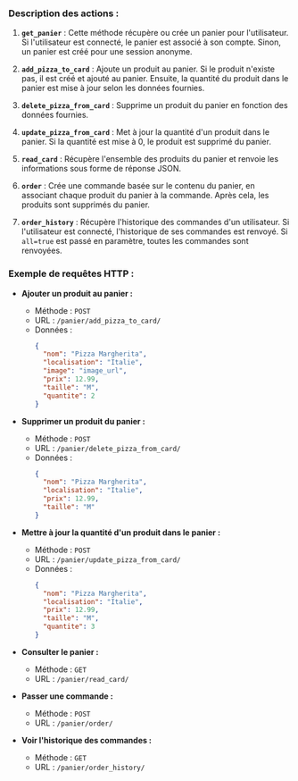 ### Description des actions :

1. **`get_panier`** : Cette méthode récupère ou crée un panier pour l'utilisateur. Si l'utilisateur est connecté, le panier est associé à son compte. Sinon, un panier est créé pour une session anonyme.

2. **`add_pizza_to_card`** : Ajoute un produit au panier. Si le produit n'existe pas, il est créé et ajouté au panier. Ensuite, la quantité du produit dans le panier est mise à jour selon les données fournies.

3. **`delete_pizza_from_card`** : Supprime un produit du panier en fonction des données fournies.

4. **`update_pizza_from_card`** : Met à jour la quantité d'un produit dans le panier. Si la quantité est mise à 0, le produit est supprimé du panier.

5. **`read_card`** : Récupère l'ensemble des produits du panier et renvoie les informations sous forme de réponse JSON.

6. **`order`** : Crée une commande basée sur le contenu du panier, en associant chaque produit du panier à la commande. Après cela, les produits sont supprimés du panier.

7. **`order_history`** : Récupère l'historique des commandes d'un utilisateur. Si l'utilisateur est connecté, l'historique de ses commandes est renvoyé. Si `all=true` est passé en paramètre, toutes les commandes sont renvoyées.

### Exemple de requêtes HTTP :

- **Ajouter un produit au panier :**
  - Méthode : `POST`
  - URL : `/panier/add_pizza_to_card/`
  - Données :
    ```json
    {
      "nom": "Pizza Margherita",
      "localisation": "Italie",
      "image": "image_url",
      "prix": 12.99,
      "taille": "M",
      "quantite": 2
    }
    ```

- **Supprimer un produit du panier :**
  - Méthode : `POST`
  - URL : `/panier/delete_pizza_from_card/`
  - Données :
    ```json
    {
      "nom": "Pizza Margherita",
      "localisation": "Italie",
      "prix": 12.99,
      "taille": "M"
    }
    ```

- **Mettre à jour la quantité d'un produit dans le panier :**
  - Méthode : `POST`
  - URL : `/panier/update_pizza_from_card/`
  - Données :
    ```json
    {
      "nom": "Pizza Margherita",
      "localisation": "Italie",
      "prix": 12.99,
      "taille": "M",
      "quantite": 3
    }
    ```

- **Consulter le panier :**
  - Méthode : `GET`
  - URL : `/panier/read_card/`

- **Passer une commande :**
  - Méthode : `POST`
  - URL : `/panier/order/`

- **Voir l'historique des commandes :**
  - Méthode : `GET`
  - URL : `/panier/order_history/`

